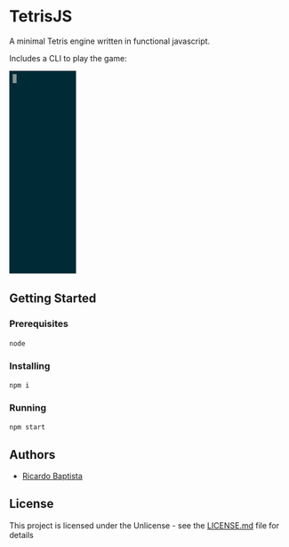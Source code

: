 # TetrisJS

A minimal Tetris engine written in functional javascript.

Includes a CLI to play the game:

![](https://github.com/ribaptista/tetramino/blob/master/demo.gif?raw=true)

## Getting Started

### Prerequisites

```
node
```

### Installing

```
npm i
```

### Running

```
npm start
```

## Authors

- [Ricardo Baptista](https://github.com/ribaptista)

## License

This project is licensed under the Unlicense - see the [LICENSE.md](LICENSE.md) file for details
